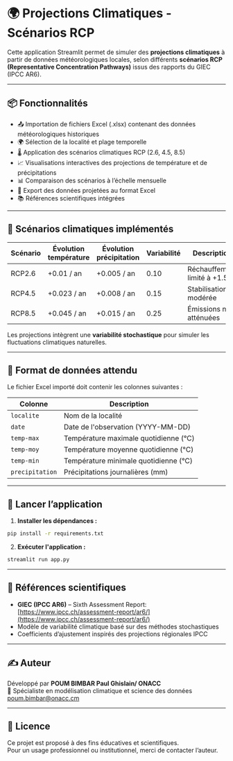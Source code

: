 # 🌍 Projections Climatiques - Scénarios RCP

Cette application Streamlit permet de simuler des **projections climatiques** à partir de données météorologiques locales, selon différents **scénarios RCP (Representative Concentration Pathways)** issus des rapports du GIEC (IPCC AR6).

---

## 📦 Fonctionnalités

- 📤 Importation de fichiers Excel (.xlsx) contenant des données météorologiques historiques
- 🌍 Sélection de la localité et plage temporelle
- 🌡️ Application des scénarios climatiques RCP (2.6, 4.5, 8.5)
- 📈 Visualisations interactives des projections de température et de précipitations
- 📊 Comparaison des scénarios à l’échelle mensuelle
- 💾 Export des données projetées au format Excel
- 📚 Références scientifiques intégrées

---

## 🧪 Scénarios climatiques implémentés

| Scénario | Évolution température | Évolution précipitation | Variabilité | Description |
|----------|-----------------------|--------------------------|-------------|-------------|
| RCP2.6   | +0.01 / an            | +0.005 / an              | 0.10        | Réchauffement limité à +1.5°C |
| RCP4.5   | +0.023 / an           | +0.008 / an              | 0.15        | Stabilisation modérée |
| RCP8.5   | +0.045 / an           | +0.015 / an              | 0.25        | Émissions non atténuées |

Les projections intègrent une **variabilité stochastique** pour simuler les fluctuations climatiques naturelles.

---

## 📂 Format de données attendu

Le fichier Excel importé doit contenir les colonnes suivantes :

| Colonne         | Description                          |
|-----------------|--------------------------------------|
| `localite`      | Nom de la localité                   |
| `date`          | Date de l'observation (YYYY-MM-DD)   |
| `temp-max`      | Température maximale quotidienne (°C)|
| `temp-moy`      | Température moyenne quotidienne (°C) |
| `temp-min`      | Température minimale quotidienne (°C)|
| `precipitation` | Précipitations journalières (mm)     |

---

## 🚀 Lancer l’application

1. **Installer les dépendances :**

```bash
pip install -r requirements.txt
```

2. **Exécuter l'application :**

```bash
streamlit run app.py
```

---

## 🧠 Références scientifiques

- **GIEC (IPCC AR6)** – Sixth Assessment Report: [https://www.ipcc.ch/assessment-report/ar6/](https://www.ipcc.ch/assessment-report/ar6/)
- Modèle de variabilité climatique basé sur des méthodes stochastiques
- Coefficients d’ajustement inspirés des projections régionales IPCC

---

## ✍️ Auteur

Développé par **POUM BIMBAR Paul Ghislain/ ONACC**  
🔬 Spécialiste en modélisation climatique et science des données
poum.bimbar@onacc.cm

---

## 📃 Licence

Ce projet est proposé à des fins éducatives et scientifiques.  
Pour un usage professionnel ou institutionnel, merci de contacter l’auteur.